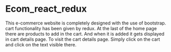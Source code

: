 # Ecom_react_redux

This e-commerce website is completely designed with the use of bootstrap. cart functionality has been given by redux. At the last of the home page there are products to add in the cart. And when it is added it gets displayed in cart details page. To visit the cart details page. Simply click on the cart and click on the text visible there. 
